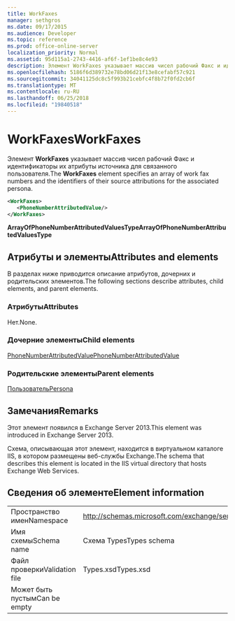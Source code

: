 ```yaml
---
title: WorkFaxes
manager: sethgros
ms.date: 09/17/2015
ms.audience: Developer
ms.topic: reference
ms.prod: office-online-server
localization_priority: Normal
ms.assetid: 95d115a1-2743-4416-af6f-1ef1be8c4e93
description: Элемент WorkFaxes указывает массив чисел рабочий Факс и идентификаторы их атрибуты источника для связанного пользователя.
ms.openlocfilehash: 5186f6d389732e78bd06d21f13e8cefabf57c921
ms.sourcegitcommit: 34041125dc8c5f993b21cebfc4f8b72f0fd2cb6f
ms.translationtype: MT
ms.contentlocale: ru-RU
ms.lasthandoff: 06/25/2018
ms.locfileid: "19840518"
---
```

# <a name="workfaxes"></a><span data-ttu-id="851dc-103">WorkFaxes</span><span class="sxs-lookup"><span data-stu-id="851dc-103">WorkFaxes</span></span>

<span data-ttu-id="851dc-104">Элемент **WorkFaxes** указывает массив чисел рабочий Факс и идентификаторы их атрибуты источника для связанного пользователя.</span><span class="sxs-lookup"><span data-stu-id="851dc-104">The **WorkFaxes** element specifies an array of work fax numbers and the identifiers of their source attributions for the associated persona.</span></span> 
  
```XML
<WorkFaxes>
   <PhoneNumberAttributedValue/>
</WorkFaxes>
```

 <span data-ttu-id="851dc-105">**ArrayOfPhoneNumberAttributedValuesType**</span><span class="sxs-lookup"><span data-stu-id="851dc-105">**ArrayOfPhoneNumberAttributedValuesType**</span></span>
## <a name="attributes-and-elements"></a><span data-ttu-id="851dc-106">Атрибуты и элементы</span><span class="sxs-lookup"><span data-stu-id="851dc-106">Attributes and elements</span></span>

<span data-ttu-id="851dc-107">В разделах ниже приводится описание атрибутов, дочерних и родительских элементов.</span><span class="sxs-lookup"><span data-stu-id="851dc-107">The following sections describe attributes, child elements, and parent elements.</span></span>
  
### <a name="attributes"></a><span data-ttu-id="851dc-108">Атрибуты</span><span class="sxs-lookup"><span data-stu-id="851dc-108">Attributes</span></span>

<span data-ttu-id="851dc-109">Нет.</span><span class="sxs-lookup"><span data-stu-id="851dc-109">None.</span></span>
  
### <a name="child-elements"></a><span data-ttu-id="851dc-110">Дочерние элементы</span><span class="sxs-lookup"><span data-stu-id="851dc-110">Child elements</span></span>

[<span data-ttu-id="851dc-111">PhoneNumberAttributedValue</span><span class="sxs-lookup"><span data-stu-id="851dc-111">PhoneNumberAttributedValue</span></span>](phonenumberattributedvalue.md)
  
### <a name="parent-elements"></a><span data-ttu-id="851dc-112">Родительские элементы</span><span class="sxs-lookup"><span data-stu-id="851dc-112">Parent elements</span></span>

[<span data-ttu-id="851dc-113">Пользователь</span><span class="sxs-lookup"><span data-stu-id="851dc-113">Persona</span></span>](persona.md)
  
## <a name="remarks"></a><span data-ttu-id="851dc-114">Замечания</span><span class="sxs-lookup"><span data-stu-id="851dc-114">Remarks</span></span>

<span data-ttu-id="851dc-115">Этот элемент появился в Exchange Server 2013.</span><span class="sxs-lookup"><span data-stu-id="851dc-115">This element was introduced in Exchange Server 2013.</span></span>
  
<span data-ttu-id="851dc-116">Схема, описывающая этот элемент, находится в виртуальном каталоге IIS, в котором размещены веб-службы Exchange.</span><span class="sxs-lookup"><span data-stu-id="851dc-116">The schema that describes this element is located in the IIS virtual directory that hosts Exchange Web Services.</span></span>
  
## <a name="element-information"></a><span data-ttu-id="851dc-117">Сведения об элементе</span><span class="sxs-lookup"><span data-stu-id="851dc-117">Element information</span></span>

|||
|:-----|:-----|
|<span data-ttu-id="851dc-118">Пространство имен</span><span class="sxs-lookup"><span data-stu-id="851dc-118">Namespace</span></span>  <br/> |http://schemas.microsoft.com/exchange/services/2006/types  <br/> |
|<span data-ttu-id="851dc-119">Имя схемы</span><span class="sxs-lookup"><span data-stu-id="851dc-119">Schema name</span></span>  <br/> |<span data-ttu-id="851dc-120">Схема Types</span><span class="sxs-lookup"><span data-stu-id="851dc-120">Types schema</span></span>  <br/> |
|<span data-ttu-id="851dc-121">Файл проверки</span><span class="sxs-lookup"><span data-stu-id="851dc-121">Validation file</span></span>  <br/> |<span data-ttu-id="851dc-122">Types.xsd</span><span class="sxs-lookup"><span data-stu-id="851dc-122">Types.xsd</span></span>  <br/> |
|<span data-ttu-id="851dc-123">Может быть пустым</span><span class="sxs-lookup"><span data-stu-id="851dc-123">Can be empty</span></span>  <br/> ||
   

